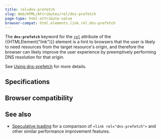```yaml
---
title: rel=dns-prefetch
slug: Web/HTML/Attributes/rel/dns-prefetch
page-type: html-attribute-value
browser-compat: html.elements.link.rel.dns-prefetch
---
```




The **`dns-prefetch`** keyword for the [`rel`](/Web/HTML/Element/link#rel) attribute of the {{HTMLElement("link")}} element is a hint to browsers that the user is likely to need resources from the target resource's origin, and therefore the browser can likely improve the user experience by preemptively performing DNS resolution for that origin.

See [Using dns-prefetch](/Web/Performance/dns-prefetch) for more details.

## Specifications



## Browser compatibility



## See also

- [Speculative loading](/Web/Performance/Speculative_loading) for a comparison of `<link rel="dns-prefetch">` and other similar performance improvement features.
